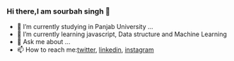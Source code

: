 ### Hi there,I am sourbah singh 👋

- 🔭 I’m currently studying in Panjab University ...
- 🌱 I’m currently learning javascript, Data structure and Machine Learning 
- 💬 Ask me about ...
- 📫 How to reach me:[twitter](https://twitter.com/home), [linkedin](https://www.linkedin.com/in/sourabhsingh282/), [instagram](https://www.instagram.com/sourabhsingh282/)


<!--
**sourabhsingh282/sourabhsingh282** is a ✨ _special_ ✨ repository because its `README.md` (this file) appears on your GitHub profile.
- 👯 I’m looking to collaborate on ...
- 🤔 I’m looking for help with ..
- ⚡ Fun fact: - 😄 Pronouns: ...

Here are some ideas to get you started:



-->
